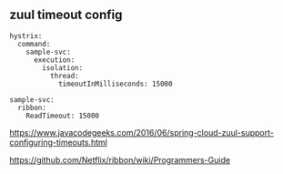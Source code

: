 

## zuul timeout config

```
hystrix:
  command:
    sample-svc:
      execution:
        isolation:
          thread:
            timeoutInMilliseconds: 15000
```



```
sample-svc:
  ribbon:
    ReadTimeout: 15000
```

https://www.javacodegeeks.com/2016/06/spring-cloud-zuul-support-configuring-timeouts.html

https://github.com/Netflix/ribbon/wiki/Programmers-Guide
